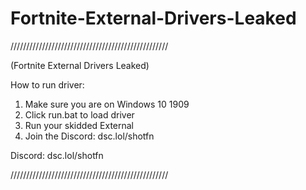 # Fortnite-External-Drivers-Leaked
//////////////////////////////////////////////////

(Fortnite External Drivers Leaked)

How to run driver:

1. Make sure you are on Windows 10 1909
2. Click run.bat to load driver
3. Run your skidded External
4. Join the Discord: dsc.lol/shotfn

Discord: dsc.lol/shotfn

//////////////////////////////////////////////////

